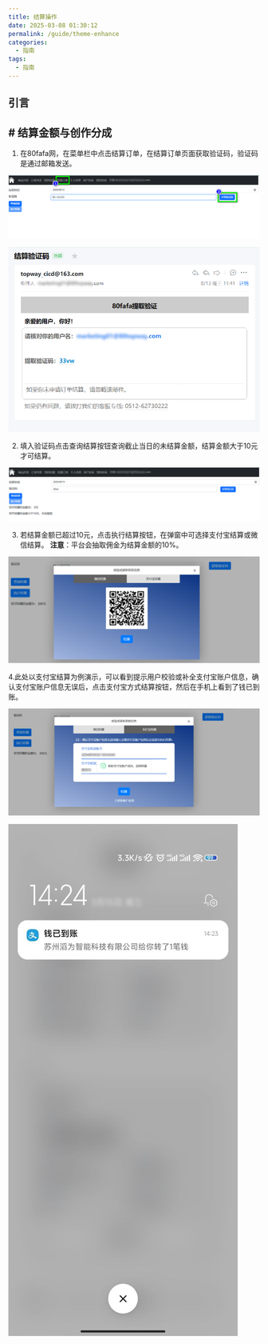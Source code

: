 ```yaml
---
title: 结算操作
date: 2025-03-08 01:30:12
permalink: /guide/theme-enhance
categories:
  - 指南
tags:
  - 指南
---
```


## 引言

## # **结算金额与创作分成**

1. 在80fafa网，在菜单栏中点击结算订单，在结算订单页面获取验证码，验证码是通过邮箱发送。

![](assert/tapd_32823805_base64_1755066596_415.png)

![](assert/tapd_32823805_base64_1755067737_893.png)

2. 填入验证码点击查询结算按钮查询截止当日的未结算金额，结算金额大于10元才可结算。

![](assert/tapd_32823805_base64_1755067676_217.png)

3. 若结算金额已超过10元，点击执行结算按钮，在弹窗中可选择支付宝结算或微信结算。
**注意**：平台会抽取佣金为结算金额的10%。

![](assert/tapd_32823805_base64_1755068140_857.png)

4.此处以支付宝结算为例演示，可以看到提示用户校验或补全支付宝账户信息，确认支付宝账户信息无误后，点击支付宝方式结算按钮，然后在手机上看到了钱已到账。

![](assert/tapd_32823805_base64_1755069145_901.png)

![](assert/tapd_32823805_base64_1755069528_349%201.png)